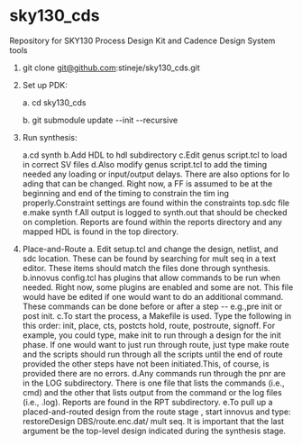# sky130_cds
Repository for SKY130 Process Design Kit and Cadence Design System tools

1. git clone git@github.com:stineje/sky130_cds.git

2. Set up PDK:

   a. cd sky130_cds

   b. git submodule update --init --recursive 

3. Run synthesis:

   a.cd synth
   b.Add HDL to hdl subdirectory
   c.Edit genus script.tcl to load in correct SV files
   d.Also modify genus script.tcl to add the timing needed any loading or input/output delays. There are also options for lo     ading that can be changed. Right now, a FF is assumed to be at the beginning and end of the timing to constrain the tim     ing properly.Constraint settings are found within the constraints top.sdc file
   e.make synth
   f.All output is logged to synth.out that should be checked on completion. Reports are found within the reports directory      and any mapped HDL is found in the top directory.  

4. Place-and-Route
a. Edit setup.tcl and change the design, netlist, and sdc location. These can be found by searching for mult seq in a text editor. These items should match the files done through synthesis.
b.innovus config.tcl has plugins that allow commands to be run when needed. Right now, some plugins are enabled and some are not. This file would have be edited if one would want to do an additional command. These commands can be done before or after a step -- e.g.,pre init or post init.
c.To start the process, a Makefile is used. Type the following in this order: init, place, cts, postcts hold, route, postroute, signoff. For example, you could type, make init to run through a design for the init phase. If one would want to just run through route, just type make route and the scripts should run through all the scripts until the end of route provided the other steps have not been initiated.This, of course, is provided there are no errors.
d.Any commands run through the pnr are in the LOG subdirectory. There is one file that lists the commands (i.e., cmd) and the other that lists output from the command or the log files (i.e., .log). Reports are found in the RPT subdirectory.
e.To pull up a placed-and-routed design from the route stage , start innovus and type: restoreDesign DBS/route.enc.dat/ mult seq. It is important that the last argument be the top-level design indicated during the synthesis stage.
